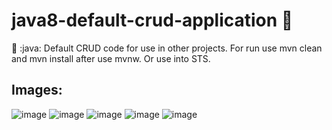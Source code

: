 # java8-default-crud-application :wolf:

:leopard: :java: Default CRUD code for use in other projects.
For run use mvn clean and mvn install after use mvnw. Or use into STS.

## Images:
![image](https://user-images.githubusercontent.com/33549496/43233623-3a0efc02-904d-11e8-8437-02f8684b0a30.png)
![image](https://user-images.githubusercontent.com/33549496/43233632-46f13d5e-904d-11e8-9222-cc126d048d4e.png)
![image](https://user-images.githubusercontent.com/33549496/43371557-d68efbc0-936a-11e8-8776-05ecf8df1d87.png)
![image](https://user-images.githubusercontent.com/33549496/43612431-b66c2668-9682-11e8-9784-b39c9983eae9.png)
![image](https://user-images.githubusercontent.com/33549496/43612467-cd6572e8-9682-11e8-88cf-b4408de6879a.png)



